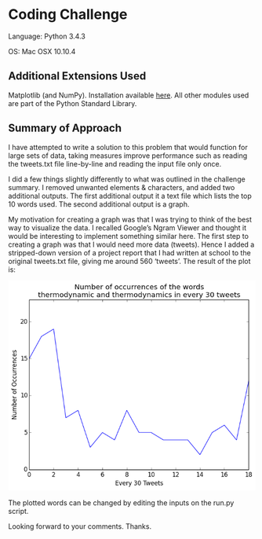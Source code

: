 Coding Challenge
===========================================================

Language: Python 3.4.3

OS:       Mac OSX 10.10.4

## Additional Extensions Used

Matplotlib (and NumPy). Installation available [here](http://matplotlib.org/faq/installing_faq.html). All other modules used are part of the Python Standard Library.

## Summary of Approach

I have attempted to write a solution to this problem that would function for large sets of data, taking measures improve performance such as reading the tweets.txt file line-by-line and reading the input file only once.

I did a few things slightly differently to what was outlined in the challenge summary. I removed unwanted elements & characters, and added two additional outputs. The first additional output it a text file which lists the top 10 words used. The second additional output is a graph.

My motivation for creating a graph was that I was trying to think of the best way to visualize the data. I recalled Google’s Ngram Viewer and thought it would be interesting to implement something similar here. The first step to creating a graph was that I would need more data (tweets). Hence I added a stripped-down version of a project report that I had written at school to the original tweets.txt file, giving me around 560 ‘tweets’. The result of the plot is:

![Example Plot](tweet_output/plot.png)

The plotted words can be changed by editing the inputs on the run.py script. 

Looking forward to your comments. Thanks.
